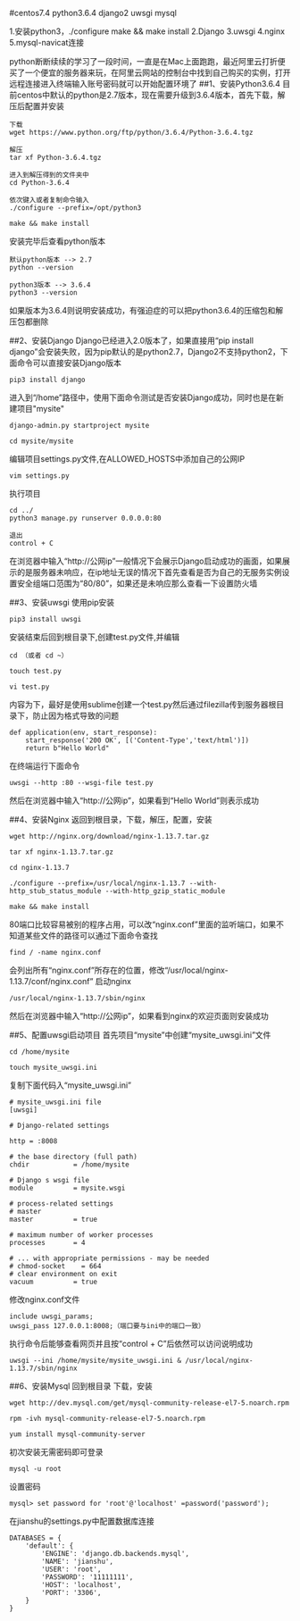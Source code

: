 #centos7.4 python3.6.4 django2 uwsgi mysql 

1.安装python3，./configure   make && make install
2.Django
3.uwsgi
4.nginx
5.mysql-navicat连接

python断断续续的学习了一段时间，一直是在Mac上面跑跑，最近阿里云打折便买了一个便宜的服务器来玩，在阿里云网站的控制台中找到自己购买的实例，打开远程连接进入终端输入账号密码就可以开始配置环境了
##1、安装Python3.6.4
目前centos中默认的python是2.7版本，现在需要升级到3.6.4版本，首先下载，解压后配置并安装
```
下载
wget https://www.python.org/ftp/python/3.6.4/Python-3.6.4.tgz

解压
tar xf Python-3.6.4.tgz

进入到解压得到的文件夹中
cd Python-3.6.4

依次键入或者复制命令输入
./configure --prefix=/opt/python3 

make && make install 

```
安装完毕后查看python版本
```
默认python版本 --> 2.7
python --version

python3版本 --> 3.6.4
python3 --version
```
如果版本为3.6.4则说明安装成功，有强迫症的可以把python3.6.4的压缩包和解压包都删除

##2、安装Django
Django已经进入2.0版本了，如果直接用“pip install django”会安装失败，因为pip默认的是python2.7，Django2不支持python2，下面命令可以直接安装Django版本
```
pip3 install django
```
进入到“/home”路径中，使用下面命令测试是否安装Django成功，同时也是在新建项目"mysite"
```
django-admin.py startproject mysite
```
```
cd mysite/mysite
```
编辑项目settings.py文件,在ALLOWED_HOSTS中添加自己的公网IP
```
vim settings.py
```

执行项目
```
cd ../
python3 manage.py runserver 0.0.0.0:80

退出
control + C
```
在浏览器中输入“http://公网ip”一般情况下会展示Django启动成功的画面，如果展示的是服务器未响应，在ip地址无误的情况下首先查看是否为自己的无服务实例设置安全组端口范围为“80/80”，如果还是未响应那么查看一下设置防火墙

##3、安装uwsgi
使用pip安装
```
pip3 install uwsgi
```
安装结束后回到根目录下,创建test.py文件,并编辑
```
cd （或者 cd ~）

touch test.py

vi test.py
```
内容为下，最好是使用sublime创建一个test.py然后通过filezilla传到服务器根目录下，防止因为格式导致的问题
```
def application(env, start_response):
    start_response('200 OK', [('Content-Type','text/html')])
    return b"Hello World"
```
在终端运行下面命令
```
uwsgi --http :80 --wsgi-file test.py
```
然后在浏览器中输入“http://公网ip”，如果看到“Hello World”则表示成功

##4、安装Nginx
返回到根目录，下载，解压，配置，安装
```
wget http://nginx.org/download/nginx-1.13.7.tar.gz

tar xf nginx-1.13.7.tar.gz

cd nginx-1.13.7

./configure --prefix=/usr/local/nginx-1.13.7 --with-http_stub_status_module --with-http_gzip_static_module

make && make install
```

80端口比较容易被别的程序占用，可以改“nginx.conf”里面的监听端口，如果不知道某些文件的路径可以通过下面命令查找
```
find / -name nginx.conf
```
会列出所有“nginx.conf”所存在的位置，修改“/usr/local/nginx-1.13.7/conf/nginx.conf”
启动nginx
```
/usr/local/nginx-1.13.7/sbin/nginx
```
然后在浏览器中输入“http://公网ip”，如果看到nginx的欢迎页面则安装成功

##5、配置uwsgi启动项目
首先项目“mysite”中创建“mysite_uwsgi.ini”文件
```
cd /home/mysite

touch mysite_uwsgi.ini

```
复制下面代码入“mysite_uwsgi.ini”
```
# mysite_uwsgi.ini file
[uwsgi]

# Django-related settings

http = :8008

# the base directory (full path)
chdir           = /home/mysite

# Django s wsgi file
module          = mysite.wsgi

# process-related settings
# master
master          = true

# maximum number of worker processes
processes       = 4

# ... with appropriate permissions - may be needed
# chmod-socket    = 664
# clear environment on exit
vacuum          = true

```
修改nginx.conf文件

```
include uwsgi_params; 
uwsgi_pass 127.0.0.1:8008;（端口要与ini中的端口一致）
```

执行命令后能够查看网页并且按“control + C”后依然可以访问说明成功
```
uwsgi --ini /home/mysite/mysite_uwsgi.ini & /usr/local/nginx-1.13.7/sbin/nginx
```

##6、安装Mysql
回到根目录
下载，安装
```
wget http://dev.mysql.com/get/mysql-community-release-el7-5.noarch.rpm

rpm -ivh mysql-community-release-el7-5.noarch.rpm

yum install mysql-community-server
```
初次安装无需密码即可登录
```
mysql -u root 
```
设置密码
```
mysql> set password for 'root'@'localhost' =password('password');
```
在jianshu的settings.py中配置数据库连接
```
DATABASES = {
    'default': {
        'ENGINE': 'django.db.backends.mysql',
        'NAME': 'jianshu',
        'USER': 'root',
        'PASSWORD': '11111111',
        'HOST': 'localhost',
        'PORT': '3306',
    }
}
```












